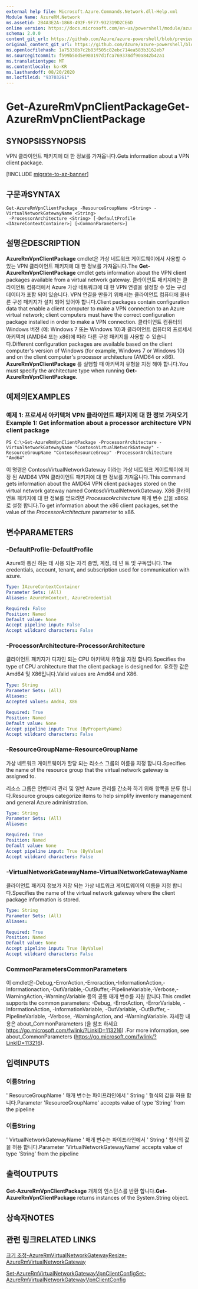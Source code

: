 ```yaml
---
external help file: Microsoft.Azure.Commands.Network.dll-Help.xml
Module Name: AzureRM.Network
ms.assetid: 2B4A3E2A-1868-492F-9F77-932319D2CE6D
online version: https://docs.microsoft.com/en-us/powershell/module/azurerm.network/get-azurermvpnclientpackage
schema: 2.0.0
content_git_url: https://github.com/Azure/azure-powershell/blob/preview/src/ResourceManager/Network/Commands.Network/help/Get-AzureRmVpnClientPackage.md
original_content_git_url: https://github.com/Azure/azure-powershell/blob/preview/src/ResourceManager/Network/Commands.Network/help/Get-AzureRmVpnClientPackage.md
ms.openlocfilehash: 1a75338b7c2b83f505c82ebc714ea583b3162eb7
ms.sourcegitcommit: f599b50d5e980197d1fca769378df90a842b42a1
ms.translationtype: MT
ms.contentlocale: ko-KR
ms.lasthandoff: 08/20/2020
ms.locfileid: "93703261"
---
```

# <span data-ttu-id="0f8c7-101">Get-AzureRmVpnClientPackage</span><span class="sxs-lookup"><span data-stu-id="0f8c7-101">Get-AzureRmVpnClientPackage</span></span>

## <span data-ttu-id="0f8c7-102">SYNOPSIS</span><span class="sxs-lookup"><span data-stu-id="0f8c7-102">SYNOPSIS</span></span>
<span data-ttu-id="0f8c7-103">VPN 클라이언트 패키지에 대 한 정보를 가져옵니다.</span><span class="sxs-lookup"><span data-stu-id="0f8c7-103">Gets information about a VPN client package.</span></span>

[!INCLUDE [migrate-to-az-banner](../../includes/migrate-to-az-banner.md)]

## <span data-ttu-id="0f8c7-104">구문과</span><span class="sxs-lookup"><span data-stu-id="0f8c7-104">SYNTAX</span></span>

```
Get-AzureRmVpnClientPackage -ResourceGroupName <String> -VirtualNetworkGatewayName <String>
 -ProcessorArchitecture <String> [-DefaultProfile <IAzureContextContainer>] [<CommonParameters>]
```

## <span data-ttu-id="0f8c7-105">설명은</span><span class="sxs-lookup"><span data-stu-id="0f8c7-105">DESCRIPTION</span></span>
<span data-ttu-id="0f8c7-106">**AzureRmVpnClientPackage** cmdlet은 가상 네트워크 게이트웨이에서 사용할 수 있는 VPN 클라이언트 패키지에 대 한 정보를 가져옵니다.</span><span class="sxs-lookup"><span data-stu-id="0f8c7-106">The **Get-AzureRmVpnClientPackage** cmdlet gets information about the VPN client packages available from a virtual network gateway.</span></span>
<span data-ttu-id="0f8c7-107">클라이언트 패키지에는 클라이언트 컴퓨터에서 Azure 가상 네트워크에 대 한 VPN 연결을 설정할 수 있는 구성 데이터가 포함 되어 있습니다. VPN 연결을 만들기 위해서는 클라이언트 컴퓨터에 올바른 구성 패키지가 설치 되어 있어야 합니다.</span><span class="sxs-lookup"><span data-stu-id="0f8c7-107">Client packages contain configuration data that enable a client computer to make a VPN connection to an Azure virtual network; client computers must have the correct configuration package installed in order to make a VPN connection.</span></span>
<span data-ttu-id="0f8c7-108">클라이언트 컴퓨터의 Windows 버전 (예: Windows 7 또는 Windows 10)과 클라이언트 컴퓨터의 프로세서 아키텍처 (AMD64 또는 x86)에 따라 다른 구성 패키지를 사용할 수 있습니다.</span><span class="sxs-lookup"><span data-stu-id="0f8c7-108">Different configuration packages are available based on the client computer's version of Windows (for example, Windows 7 or Windows 10) and on the client computer's processor architecture (AMD64 or x86).</span></span>
<span data-ttu-id="0f8c7-109">**AzureRmVpnClientPackage** 를 실행할 때 아키텍처 유형을 지정 해야 합니다.</span><span class="sxs-lookup"><span data-stu-id="0f8c7-109">You must specify the architecture type when running **Get-AzureRmVpnClientPackage**.</span></span>

## <span data-ttu-id="0f8c7-110">예제의</span><span class="sxs-lookup"><span data-stu-id="0f8c7-110">EXAMPLES</span></span>

### <span data-ttu-id="0f8c7-111">예제 1: 프로세서 아키텍처 VPN 클라이언트 패키지에 대 한 정보 가져오기</span><span class="sxs-lookup"><span data-stu-id="0f8c7-111">Example 1: Get information about a processor architecture VPN client package</span></span>
```
PS C:\>Get-AzureRmVpnClientPackage -ProcessorArchitecture -VirtualNetworkGatewayName "ContosoVirtualNetworkGateway" -ResourceGroupName "ContosoResourceGroup" -ProcessorArchitecture "Amd64"
```

<span data-ttu-id="0f8c7-112">이 명령은 ContosoVirtualNetworkGateway 이라는 가상 네트워크 게이트웨이에 저장 된 AMD64 VPN 클라이언트 패키지에 대 한 정보를 가져옵니다.</span><span class="sxs-lookup"><span data-stu-id="0f8c7-112">This command gets information about the AMD64 VPN client packages stored on the virtual network gateway named ContosoVirtualNetworkGateway.</span></span>
<span data-ttu-id="0f8c7-113">X86 클라이언트 패키지에 대 한 정보를 얻으려면 *ProcessorArchitecture* 매개 변수 값을 x86으로 설정 합니다.</span><span class="sxs-lookup"><span data-stu-id="0f8c7-113">To get information about the x86 client packages, set the value of the *ProcessorArchitecture* parameter to x86.</span></span>

## <span data-ttu-id="0f8c7-114">변수</span><span class="sxs-lookup"><span data-stu-id="0f8c7-114">PARAMETERS</span></span>

### <span data-ttu-id="0f8c7-115">-DefaultProfile</span><span class="sxs-lookup"><span data-stu-id="0f8c7-115">-DefaultProfile</span></span>
<span data-ttu-id="0f8c7-116">Azure와 통신 하는 데 사용 되는 자격 증명, 계정, 테 넌 트 및 구독입니다.</span><span class="sxs-lookup"><span data-stu-id="0f8c7-116">The credentials, account, tenant, and subscription used for communication with azure.</span></span>

```yaml
Type: IAzureContextContainer
Parameter Sets: (All)
Aliases: AzureRmContext, AzureCredential

Required: False
Position: Named
Default value: None
Accept pipeline input: False
Accept wildcard characters: False
```

### <span data-ttu-id="0f8c7-117">-ProcessorArchitecture</span><span class="sxs-lookup"><span data-stu-id="0f8c7-117">-ProcessorArchitecture</span></span>
<span data-ttu-id="0f8c7-118">클라이언트 패키지가 디자인 되는 CPU 아키텍처 유형을 지정 합니다.</span><span class="sxs-lookup"><span data-stu-id="0f8c7-118">Specifies the type of CPU architecture that the client package is designed for.</span></span>
<span data-ttu-id="0f8c7-119">유효한 값은 Amd64 및 X86입니다.</span><span class="sxs-lookup"><span data-stu-id="0f8c7-119">Valid values are Amd64 and X86.</span></span>

```yaml
Type: String
Parameter Sets: (All)
Aliases: 
Accepted values: Amd64, X86

Required: True
Position: Named
Default value: None
Accept pipeline input: True (ByPropertyName)
Accept wildcard characters: False
```

### <span data-ttu-id="0f8c7-120">-ResourceGroupName</span><span class="sxs-lookup"><span data-stu-id="0f8c7-120">-ResourceGroupName</span></span>
<span data-ttu-id="0f8c7-121">가상 네트워크 게이트웨이가 할당 되는 리소스 그룹의 이름을 지정 합니다.</span><span class="sxs-lookup"><span data-stu-id="0f8c7-121">Specifies the name of the resource group that the virtual network gateway is assigned to.</span></span>

<span data-ttu-id="0f8c7-122">리소스 그룹은 인벤터리 관리 및 일반 Azure 관리를 간소화 하기 위해 항목을 분류 합니다.</span><span class="sxs-lookup"><span data-stu-id="0f8c7-122">Resource groups categorize items to help simplify inventory management and general Azure administration.</span></span>

```yaml
Type: String
Parameter Sets: (All)
Aliases: 

Required: True
Position: Named
Default value: None
Accept pipeline input: True (ByValue)
Accept wildcard characters: False
```

### <span data-ttu-id="0f8c7-123">-VirtualNetworkGatewayName</span><span class="sxs-lookup"><span data-stu-id="0f8c7-123">-VirtualNetworkGatewayName</span></span>
<span data-ttu-id="0f8c7-124">클라이언트 패키지 정보가 저장 되는 가상 네트워크 게이트웨이의 이름을 지정 합니다.</span><span class="sxs-lookup"><span data-stu-id="0f8c7-124">Specifies the name of the virtual network gateway where the client package information is stored.</span></span>

```yaml
Type: String
Parameter Sets: (All)
Aliases: 

Required: True
Position: Named
Default value: None
Accept pipeline input: True (ByValue)
Accept wildcard characters: False
```

### <span data-ttu-id="0f8c7-125">CommonParameters</span><span class="sxs-lookup"><span data-stu-id="0f8c7-125">CommonParameters</span></span>
<span data-ttu-id="0f8c7-126">이 cmdlet은-Debug,-ErrorAction,-Erroraction,-InformationAction,-Informationaction,-OutVariable,-OutBuffer,-PipelineVariable,-Verbose,-WarningAction,-WarningVariable 등의 공통 매개 변수를 지원 합니다.</span><span class="sxs-lookup"><span data-stu-id="0f8c7-126">This cmdlet supports the common parameters: -Debug, -ErrorAction, -ErrorVariable, -InformationAction, -InformationVariable, -OutVariable, -OutBuffer, -PipelineVariable, -Verbose, -WarningAction, and -WarningVariable.</span></span> <span data-ttu-id="0f8c7-127">자세한 내용은 about_CommonParameters (을 참조 하세요 https://go.microsoft.com/fwlink/?LinkID=113216) .</span><span class="sxs-lookup"><span data-stu-id="0f8c7-127">For more information, see about_CommonParameters (https://go.microsoft.com/fwlink/?LinkID=113216).</span></span>

## <span data-ttu-id="0f8c7-128">입력</span><span class="sxs-lookup"><span data-stu-id="0f8c7-128">INPUTS</span></span>

### <span data-ttu-id="0f8c7-129">이름</span><span class="sxs-lookup"><span data-stu-id="0f8c7-129">String</span></span>
<span data-ttu-id="0f8c7-130">' ResourceGroupName ' 매개 변수는 파이프라인에서 ' String ' 형식의 값을 허용 합니다.</span><span class="sxs-lookup"><span data-stu-id="0f8c7-130">Parameter 'ResourceGroupName' accepts value of type 'String' from the pipeline</span></span>

### <span data-ttu-id="0f8c7-131">이름</span><span class="sxs-lookup"><span data-stu-id="0f8c7-131">String</span></span>
<span data-ttu-id="0f8c7-132">' VirtualNetworkGatewayName ' 매개 변수는 파이프라인에서 ' String ' 형식의 값을 허용 합니다.</span><span class="sxs-lookup"><span data-stu-id="0f8c7-132">Parameter 'VirtualNetworkGatewayName' accepts value of type 'String' from the pipeline</span></span>

## <span data-ttu-id="0f8c7-133">출력</span><span class="sxs-lookup"><span data-stu-id="0f8c7-133">OUTPUTS</span></span>

###  
<span data-ttu-id="0f8c7-134">**Get-AzureRmVpnClientPackage** 개체의 인스턴스를 반환 합니다.</span><span class="sxs-lookup"><span data-stu-id="0f8c7-134">**Get-AzureRmVpnClientPackage** returns instances of the System.String object.</span></span>

## <span data-ttu-id="0f8c7-135">상속자</span><span class="sxs-lookup"><span data-stu-id="0f8c7-135">NOTES</span></span>

## <span data-ttu-id="0f8c7-136">관련 링크</span><span class="sxs-lookup"><span data-stu-id="0f8c7-136">RELATED LINKS</span></span>

[<span data-ttu-id="0f8c7-137">크기 조정-AzureRmVirtualNetworkGateway</span><span class="sxs-lookup"><span data-stu-id="0f8c7-137">Resize-AzureRmVirtualNetworkGateway</span></span>](./Resize-AzureRmVirtualNetworkGateway.md)

[<span data-ttu-id="0f8c7-138">Set-AzureRmVirtualNetworkGatewayVpnClientConfig</span><span class="sxs-lookup"><span data-stu-id="0f8c7-138">Set-AzureRmVirtualNetworkGatewayVpnClientConfig</span></span>](./Set-AzureRmVirtualNetworkGatewayVpnClientConfig.md)


